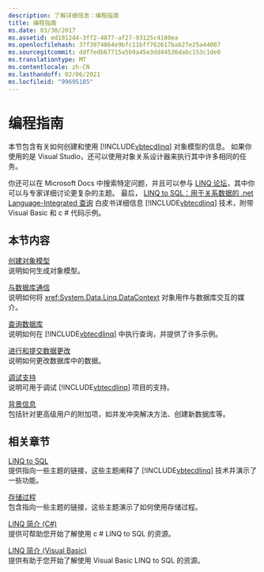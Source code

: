 ```yaml
---
description: 了解详细信息：编程指南
title: 编程指南
ms.date: 03/30/2017
ms.assetid: ed1012d4-3ff2-4877-af27-93125c4180ea
ms.openlocfilehash: 37f3974864e9bfc11bff762617bab27e25a44007
ms.sourcegitcommit: ddf7edb67715a5b9a45e3dd44536dabc153c1de0
ms.translationtype: MT
ms.contentlocale: zh-CN
ms.lasthandoff: 02/06/2021
ms.locfileid: "99695185"
---
```

# <a name="programming-guide"></a>编程指南

本节包含有关如何创建和使用 [!INCLUDE[vbtecdlinq](../../../../../../includes/vbtecdlinq-md.md)] 对象模型的信息。 如果你使用的是 Visual Studio，还可以使用对象关系设计器来执行其中许多相同的任务。  
  
 你还可以在 Microsoft Docs 中搜索特定问题，并且可以参与 [LINQ 论坛](https://social.msdn.microsoft.com/forums/home?forum=linqtosql)，其中你可以与专家详细讨论更复杂的主题。 最后， [LINQ to SQL：用于关系数据的 .net Language-Integrated 查询](/previous-versions/dotnet/articles/bb425822(v=msdn.10)) 白皮书详细信息 [!INCLUDE[vbtecdlinq](../../../../../../includes/vbtecdlinq-md.md)] 技术，附带 Visual Basic 和 c # 代码示例。  
  
## <a name="in-this-section"></a>本节内容  

 [创建对象模型](creating-the-object-model.md)  
 说明如何生成对象模型。  
  
 [与数据库通信](communicating-with-the-database.md)  
 说明如何将 <xref:System.Data.Linq.DataContext> 对象用作与数据库交互的媒介。  
  
 [查询数据库](querying-the-database.md)  
 说明如何在 [!INCLUDE[vbtecdlinq](../../../../../../includes/vbtecdlinq-md.md)] 中执行查询，并提供了许多示例。  
  
 [进行和提交数据更改](making-and-submitting-data-changes.md)  
 说明如何更改数据库中的数据。  
  
 [调试支持](debugging-support.md)  
 说明可用于调试 [!INCLUDE[vbtecdlinq](../../../../../../includes/vbtecdlinq-md.md)] 项目的支持。  
  
 [背景信息](background-information.md)  
 包括针对更高级用户的附加项，如并发冲突解决方法、创建新数据库等。  
  
## <a name="related-sections"></a>相关章节  

 [LINQ to SQL](index.md)  
 提供指向一些主题的链接，这些主题阐释了 [!INCLUDE[vbtecdlinq](../../../../../../includes/vbtecdlinq-md.md)] 技术并演示了一些功能。  
  
 [存储过程](stored-procedures.md)  
 包含指向一些主题的链接，这些主题演示了如何使用存储过程。  
  
 [LINQ 简介 (C#)](../../../../../csharp/programming-guide/concepts/linq/index.md)  
 提供可帮助您开始了解使用 c # LINQ to SQL 的资源。

 [LINQ 简介 (Visual Basic)](../../../../../visual-basic/programming-guide/concepts/linq/introduction-to-linq.md)  
 提供有助于您开始了解使用 Visual Basic LINQ to SQL 的资源。

